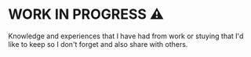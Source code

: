 # WORK IN PROGRESS ⚠️

Knowledge and experiences that I have had from work or stuying that I'd like to keep so I don't forget and also share with others.
